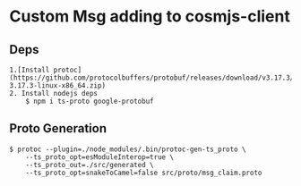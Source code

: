 # Custom Msg adding to cosmjs-client 


## Deps 
```
1.[Install protoc](https://github.com/protocolbuffers/protobuf/releases/download/v3.17.3/protoc-3.17.3-linux-x86_64.zip)
2. Install nodejs deps 
    $ npm i ts-proto google-protobuf
```

## Proto Generation
```
$ protoc --plugin=./node_modules/.bin/protoc-gen-ts_proto \                                                        
    --ts_proto_opt=esModuleInterop=true \
    --ts_proto_out=./src/generated \
    --ts_proto_opt=snakeToCamel=false src/proto/msg_claim.proto
```